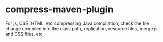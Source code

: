 # compress-maven-plugin
For js, CSS, HTML, etc compressing Java compilation, check the file change compiled into the class path, replication, resource files, merge js and CSS files, etc

